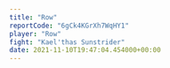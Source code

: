 ```yaml
---
title: "Row"
reportCode: "6gCk4KGrXh7WqHY1"
player: "Row"
fight: "Kael'thas Sunstrider"
date: 2021-11-10T19:47:04.454000+00:00
---
```

